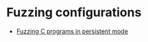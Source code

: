 # Fuzzing configurations

- [Fuzzing C programs in persistent mode](Fuzzing_C_Programs_Persistent_Mode.md)
